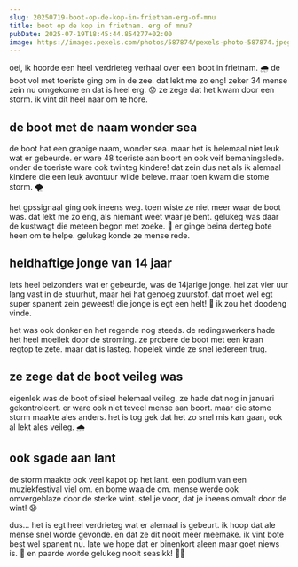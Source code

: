 ```yaml
---
slug: 20250719-boot-op-de-kop-in-frietnam-erg-of-mnu
title: boot op de kop in frietnam. erg of mnu?
pubDate: 2025-07-19T18:45:44.854277+02:00
image: https://images.pexels.com/photos/587874/pexels-photo-587874.jpeg?auto=compress&cs=tinysrgb&dpr=2&h=650&w=940
---
```

oei, ik hoorde een heel verdrieteg verhaal over een boot in frietnam. 🌧 de boot vol met toeriste ging om in de zee. dat lekt me zo eng! zeker 34 mense zein nu omgekome en dat is heel erg. 😟 ze zege dat het kwam door een storm. ik vint dit heel naar om te hore.

## de boot met de naam wonder sea
de boot hat een grapige naam, wonder sea. maar het is helemaal niet leuk wat er gebeurde. er ware 48 toeriste aan boort en ook veif bemaningslede. onder de toeriste ware ook twinteg kindere! dat zein dus net als ik alemaal kindere die een leuk avontuur wilde beleve. maar toen kwam die stome storm. 🌪

het gpssignaal ging ook ineens weg. toen wiste ze niet meer waar de boot was. dat lekt me zo eng, als niemant weet waar je bent. gelukeg was daar de kustwagt die meteen begon met zoeke. 🙏 er ginge beina derteg bote heen om te helpe. gelukeg konde ze mense rede.

## heldhaftige jonge van 14 jaar
iets heel beizonders wat er gebeurde, was de 14jarige jonge. hei zat vier uur lang vast in de stuurhut, maar hei hat genoeg zuurstof. dat moet wel egt super spanent zein geweest! die jonge is egt een helt! 👏 ik zou het doodeng vinde.

het was ook donker en het regende nog steeds. de redingswerkers hade het heel moeilek door de stroming. ze probere de boot met een kraan regtop te zete. maar dat is lasteg. hopelek vinde ze snel iedereen trug. 

## ze zege dat de boot veileg was
eigenlek was de boot ofisieel helemaal veileg. ze hade dat nog in januari gekontroleert. er ware ook niet teveel mense aan boort. maar die stome storm maakte ales anders. het is tog gek dat het zo snel mis kan gaan, ook al lekt ales veileg. 🌧

## ook sgade aan lant
de storm maakte ook veel kapot op het lant. een podium van een muziekfestival viel om. en bome waaide om. mense werde ook omvergeblaze door de sterke wint. stel je voor, dat je ineens omvalt door de wint! 😧

dus...
het is egt heel verdrieteg wat er alemaal is gebeurt. ik hoop dat ale mense snel worde gevonde. en dat ze dit nooit meer meemake. ik vint bote best wel spanent nu. late we hope dat er binenkort aleen maar goet niews is. 🤞 en paarde worde gelukeg nooit seasikk! 🐴💕
